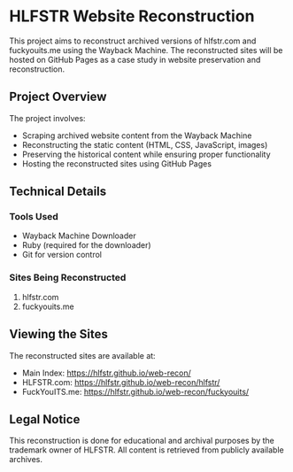 # HLFSTR Website Reconstruction

This project aims to reconstruct archived versions of hlfstr.com and fuckyouits.me using the Wayback Machine. The reconstructed sites will be hosted on GitHub Pages as a case study in website preservation and reconstruction.

## Project Overview

The project involves:
- Scraping archived website content from the Wayback Machine
- Reconstructing the static content (HTML, CSS, JavaScript, images)
- Preserving the historical content while ensuring proper functionality
- Hosting the reconstructed sites using GitHub Pages

## Technical Details

### Tools Used
- Wayback Machine Downloader
- Ruby (required for the downloader)
- Git for version control

### Sites Being Reconstructed
1. hlfstr.com
2. fuckyouits.me

## Viewing the Sites

The reconstructed sites are available at:
- Main Index: https://hlfstr.github.io/web-recon/
- HLFSTR.com: https://hlfstr.github.io/web-recon/hlfstr/
- FuckYouITS.me: https://hlfstr.github.io/web-recon/fuckyouits/

## Legal Notice
This reconstruction is done for educational and archival purposes by the trademark owner of HLFSTR. All content is retrieved from publicly available archives.
